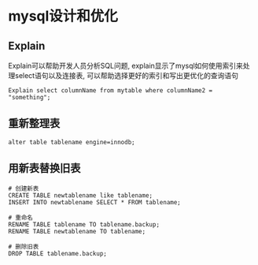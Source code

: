 # mysql设计和优化

## Explain

Explain可以帮助开发人员分析SQL问题, 
explain显示了mysql如何使用索引来处理select语句以及连接表, 
可以帮助选择更好的索引和写出更优化的查询语句

```
Explain select columnName from mytable where columnName2 = "something";
```

## 重新整理表

```
alter table tablename engine=innodb;
```

## 用新表替换旧表

```
# 创建新表
CREATE TABLE newtablename like tablename;
INSERT INTO newtablename SELECT * FROM tablename;

# 重命名
RENAME TABLE tablename TO tablename.backup;
RENAME TABLE newtablename TO tablename;

# 删除旧表
DROP TABLE tablename.backup;
```
